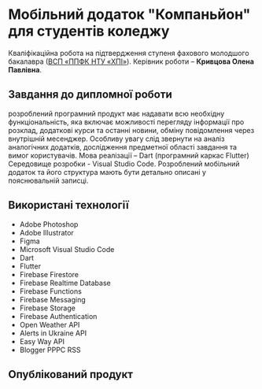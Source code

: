 # Мобільний додаток "Компаньйон" для студентів коледжу

Кваліфікаційна робота на підтвердження ступеня фахового молодшого
бакалавра ([ВСП «ППФК НТУ «ХПІ»](http://polytechnic.poltava.ua)). Керівник
роботи – **Кривцова Олена Павлівна**.

## Завдання до дипломної роботи

розроблений програмний продукт має надавати всю необхідну функціональність, яка включає можливості перегляду інформації про розклад, додаткові курси та останні новини, обміну повідомлення через внутрішній месенджер. Особливу увагу слід звернути на аналіз аналогічних додатків, дослідження предметної області завдання та вимог користувачів. Мова реалізації – Dart (програмний каркас Flutter) Середовище розробки - Visual Studio Code. Розроблений мобільний додаток та його структура мають бути детально описані у пояснювальній записці.

## Використані технології

- Adobe Photoshop
- Adobe Illustrator
- Figma
- Microsoft Visual Studio Code
- Dart
- Flutter
- Firebase Firestore
- Firebase Realtime Database
- Firebase Functions
- Firebase Messaging
- Firebase Storage
- Firebase Authentication
- Open Weather API
- Alerts in Ukraine API
- Easy Way API
- Blogger PPPC RSS

## Опублікований продукт
